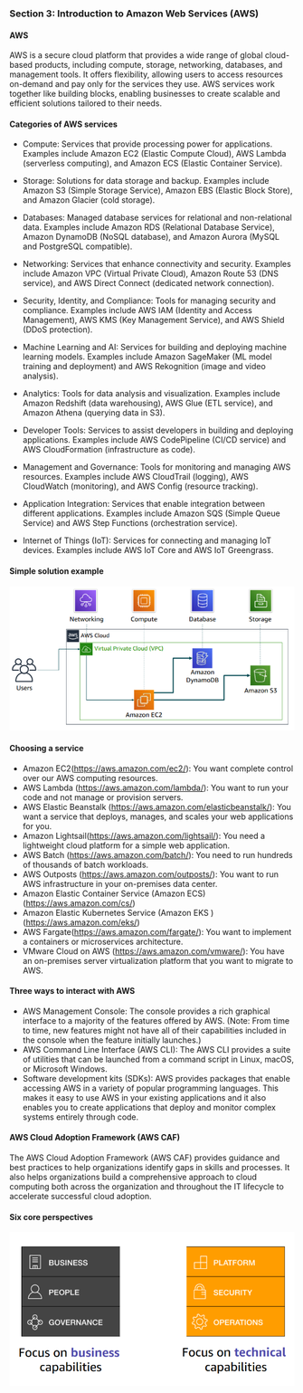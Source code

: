 ### Section 3: Introduction to Amazon Web Services (AWS)

#### AWS
AWS is a secure cloud platform that provides a wide range of global cloud-based products, including compute, storage, networking, databases, and management tools. It offers flexibility, allowing users to access resources on-demand and pay only for the services they use. AWS services work together like building blocks, enabling businesses to create scalable and efficient solutions tailored to their needs.

#### Categories of AWS services
- Compute: Services that provide processing power for applications. Examples include Amazon EC2 (Elastic Compute Cloud), AWS Lambda (serverless computing), and Amazon ECS (Elastic Container Service).

- Storage: Solutions for data storage and backup. Examples include Amazon S3 (Simple Storage Service), Amazon EBS (Elastic Block Store), and Amazon Glacier (cold storage).

- Databases: Managed database services for relational and non-relational data. Examples include Amazon RDS (Relational Database Service), Amazon DynamoDB (NoSQL database), and Amazon Aurora (MySQL and PostgreSQL compatible).

- Networking: Services that enhance connectivity and security. Examples include Amazon VPC (Virtual Private Cloud), Amazon Route 53 (DNS service), and AWS Direct Connect (dedicated network connection).

- Security, Identity, and Compliance: Tools for managing security and compliance. Examples include AWS IAM (Identity and Access Management), AWS KMS (Key Management Service), and AWS Shield (DDoS protection).

- Machine Learning and AI: Services for building and deploying machine learning models. Examples include Amazon SageMaker (ML model training and deployment) and AWS Rekognition (image and video analysis).

- Analytics: Tools for data analysis and visualization. Examples include Amazon Redshift (data warehousing), AWS Glue (ETL service), and Amazon Athena (querying data in S3).

- Developer Tools: Services to assist developers in building and deploying applications. Examples include AWS CodePipeline (CI/CD service) and AWS CloudFormation (infrastructure as code).

- Management and Governance: Tools for monitoring and managing AWS resources. Examples include AWS CloudTrail (logging), AWS CloudWatch (monitoring), and AWS Config (resource tracking).

- Application Integration: Services that enable integration between different applications. Examples include Amazon SQS (Simple Queue Service) and AWS Step Functions (orchestration service).

- Internet of Things (IoT): Services for connecting and managing IoT devices. Examples include AWS IoT Core and AWS IoT Greengrass.

#### Simple solution example
![example](./example.png)

#### Choosing a service
- Amazon EC2(https://aws.amazon.com/ec2/): You want complete control over our AWS computing resources.
- AWS Lambda (https://aws.amazon.com/lambda/): You want to run your code and not manage or provision servers.
- AWS Elastic Beanstalk (https://aws.amazon.com/elasticbeanstalk/): You want a service that deploys, manages, and scales your web applications for you.
- Amazon Lightsail(https://aws.amazon.com/lightsail/): You need a lightweight cloud platform for a simple web application.
- AWS Batch (https://aws.amazon.com/batch/): You need to run hundreds of thousands of batch workloads.
- AWS Outposts (https://aws.amazon.com/outposts/): You want to run AWS infrastructure in your on-premises data center.
- Amazon Elastic Container Service (Amazon ECS) (https://aws.amazon.com/cs/)
- Amazon Elastic Kubernetes Service (Amazon EKS ) (https://aws.amazon.com/eks/)
- AWS Fargate(https://aws.amazon.com/fargate/): You want to implement a containers or microservices architecture.
- VMware Cloud on AWS (https://aws.amazon.com/vmware/): You have an on-premises server virtualization platform that you want to migrate to AWS.

#### Three ways to interact with AWS
- AWS Management Console: 
The console provides a rich graphical interface to a majority of 
the features offered by AWS. (Note: From time to time, new features might not have all of 
their capabilities included in the console when the feature initially launches.)
- AWS Command Line Interface (AWS CLI): 
The AWS CLI provides a suite of utilities that can be 
launched from a command script in Linux, macOS, or Microsoft Windows.
- Software development kits (SDKs): 
AWS provides packages that enable accessing AWS in a 
variety of popular programming languages. This makes it easy to use AWS in your existing 
applications and it also enables you to create applications that deploy and monitor complex 
systems entirely through code. 

#### AWS Cloud Adoption Framework (AWS CAF)
The AWS Cloud Adoption Framework (AWS CAF) provides guidance and best practices to help organizations identify gaps in skills and processes. It also helps organizations build a comprehensive approach to cloud computing both across the organization and throughout the IT lifecycle to accelerate successful cloud adoption. 
#### Six core perspectives
![perspectice](./6.png)
